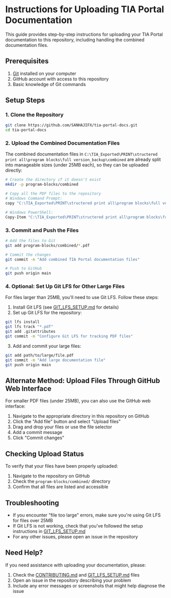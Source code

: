 # Instructions for Uploading TIA Portal Documentation

This guide provides step-by-step instructions for uploading your TIA Portal documentation to this repository, including handling the combined documentation files.

## Prerequisites

1. [Git](https://git-scm.com/downloads) installed on your computer
2. GitHub account with access to this repository
3. Basic knowledge of Git commands

## Setup Steps

### 1. Clone the Repository

```bash
git clone https://github.com/SANHAJIFX/tia-portal-docs.git
cd tia-portal-docs
```

### 2. Upload the Combined Documentation Files

The combined documentation files in `C:\TIA_Exported\PRINT\structered print all\program blocks\full version_backup\combined` are already split into manageable sizes (under 25MB each), so they can be uploaded directly:

```bash
# Create the directory if it doesn't exist
mkdir -p program-blocks/combined

# Copy all the PDF files to the repository
# Windows Command Prompt:
copy "C:\TIA_Exported\PRINT\structered print all\program blocks\full version_backup\combined\*.pdf" program-blocks\combined\

# Windows PowerShell:
Copy-Item "C:\TIA_Exported\PRINT\structered print all\program blocks\full version_backup\combined\*.pdf" -Destination "program-blocks\combined\"
```

### 3. Commit and Push the Files

```bash
# Add the files to Git
git add program-blocks/combined/*.pdf

# Commit the changes
git commit -m "Add combined TIA Portal documentation files"

# Push to GitHub
git push origin main
```

### 4. Optional: Set Up Git LFS for Other Large Files

For files larger than 25MB, you'll need to use Git LFS. Follow these steps:

1. Install Git LFS (see [GIT_LFS_SETUP.md](./GIT_LFS_SETUP.md) for details)
2. Set up Git LFS for the repository:

```bash
git lfs install
git lfs track "*.pdf"
git add .gitattributes
git commit -m "Configure Git LFS for tracking PDF files"
```

3. Add and commit your large files:

```bash
git add path/to/large/file.pdf
git commit -m "Add large documentation file"
git push origin main
```

## Alternate Method: Upload Files Through GitHub Web Interface

For smaller PDF files (under 25MB), you can also use the GitHub web interface:

1. Navigate to the appropriate directory in this repository on GitHub
2. Click the "Add file" button and select "Upload files"
3. Drag and drop your files or use the file selector
4. Add a commit message
5. Click "Commit changes"

## Checking Upload Status

To verify that your files have been properly uploaded:

1. Navigate to the repository on GitHub
2. Check the `program-blocks/combined/` directory
3. Confirm that all files are listed and accessible

## Troubleshooting

- If you encounter "file too large" errors, make sure you're using Git LFS for files over 25MB
- If Git LFS is not working, check that you've followed the setup instructions in [GIT_LFS_SETUP.md](./GIT_LFS_SETUP.md)
- For any other issues, please open an issue in the repository

## Need Help?

If you need assistance with uploading your documentation, please:

1. Check the [CONTRIBUTING.md](./CONTRIBUTING.md) and [GIT_LFS_SETUP.md](./GIT_LFS_SETUP.md) files
2. Open an issue in the repository describing your problem
3. Include any error messages or screenshots that might help diagnose the issue